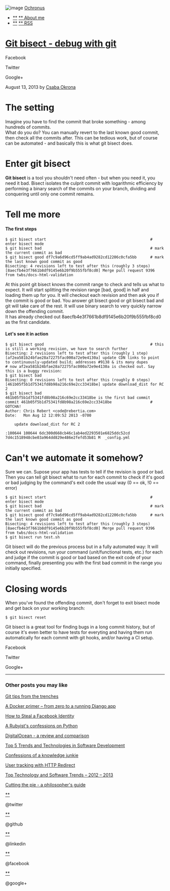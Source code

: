 ![image](https://ochronus.com/images/zen_circle_logo.png) [Ochronus](/)

-   [**](/about.html "Rólam") [** About me](/about.html "Rólam")
-   [**](http://feeds.feedburner.com/ochronus_online "Feed") [**
    RSS](http://feeds.feedburner.com/ochronus_online "Feed")

[Git bisect - debug with git](/git-bisect-debug-with-git/)
==========================================================

Facebook

Twitter

Google+

August 13, 2013 by [Csaba
Okrona](https://plus.google.com/104319029501878849601/?rel=author)

The setting
===========

Imagine you have to find the commit that broke something - among
hundreds of commits.\
 What do you do? You can manually revert to the last known good commit,
then check all the commits after. This can be tedious work, but of
course can be automated - and basically this is what git bisect does.

Enter git bisect
================

**Git bisect** is a tool you shouldn't need often - but when you need
it, you need it bad. Bisect isolates the culprit commit with logarithmic
efficiency by performing a binary search of the commits on your branch,
dividing and conquering until only one commit remains.

Tell me more
============

#### The first steps

    $ git bisect start                                              # enter bisect mode
    $ git bisect bad                                                # mark the current commit as bad
    $ git bisect good df7c9a6d96cd5ff9ab4ad9282cd12206c0cfa5bb      # mark the last known good commit as good
    Bisecting: 4 revisions left to test after this (roughly 3 steps)
    [8aecfb4e3f7661b8df9145e6b20f9b555fbf8cd0] Merge pull request 9396 from twbs/docs-html-validation

At this point git bisect knows the commit range to check and tells us
what to expect. It will start splitting the revision range [bad, good]
in half and loading them up for you. It will checkout each revision and
then ask you if the commit is good or bad. You answer git bisect good or
git bisect bad and git will take care of the rest. It will use binary
search to very quickly narrow down the offending commit.\
 It has already checked out 8aecfb4e3f7661b8df9145e6b20f9b555fbf8cd0 as
the first candidate.

#### Let's see it in action

    $ git bisect good                                               # this is still a working revision, we have to search further
    Bisecting: 2 revisions left to test after this (roughly 1 step)
    [af2ea581b24bfae28a72275fac000a72e9e4130a] update CDN links to point to continuously-updated build; addresses #9138 & its many dupes
    # now af2ea581b24bfae28a72275fac000a72e9e4130a is checked out. Say this is a buggy revision:
    $ git bisect bad
    Bisecting: 0 revisions left to test after this (roughly 0 steps)
    [461b05f5b1d75341fd8b98a216c69e2cc33418be] update download_dist for RC 2
    $ git bisect bad
    461b05f5b1d75341fd8b98a216c69e2cc33418be is the first bad commit
    commit 461b05f5b1d75341fd8b98a216c69e2cc33418be                 # GOTCHA!
    Author: Chris Rebert <code@rebertia.com>
    Date:   Mon Aug 12 12:09:52 2013 -0700

        update download_dist for RC 2

    :100644 100644 6dc300d668cb46c1ab4ed2293501e6825ddc52cd 7d4c1518948cbe03a964dd829e486e2fefd53b81 M  _config.yml

Can't we automate it somehow?
=============================

Sure we can. Supose your app has tests to tell if the revision is good
or bad. Then you can tell git bisect what to run for each commit to
check if it's good or bad judging by the command's exit code the usual
way (0 == ok, !0 == error)

    $ git bisect start                                              # enter bisect mode
    $ git bisect bad                                                # mark the current commit as bad
    $ git bisect good df7c9a6d96cd5ff9ab4ad9282cd12206c0cfa5bb      # mark the last known good commit as good
    Bisecting: 4 revisions left to test after this (roughly 3 steps)
    [8aecfb4e3f7661b8df9145e6b20f9b555fbf8cd0] Merge pull request 9396 from twbs/docs-html-validation
    $ git bisect run test.sh

Git bisect will do the previous process but in a fully automated way: It
will check out revisions, run your command (unit/functional tests, etc.)
for each and judge if the commit is good or bad based on the exit code
of your command, finally presenting you with the first bad commit in the
range you initially specified.

Closing words
=============

When you've found the offending commit, don't forget to exit bisect mode
and get back on your working branch:

    $ git bisect reset

Git bisect is a great tool for finding bugs in a long commit history,
but of course it's even better to have tests for everyting and having
them run automatically for each commit with git hooks, and/or having a
CI setup.

Facebook

Twitter

Google+

* * * * *

### Other posts you may like

[Git tips from the trenches](/git-tips-from-the-trenches/)

[A Docker primer – from zero to a running Django
app](/docker-primer-django/)

[How to Steal a Facebook Identity](/steal-facebook-identity/)

[A Rubyist's confessions on Python](/a-rubyists-confessions-on-python/)

[DigitalOcean - a review and
comparison](/digitalocean-review-comparison/)

[Top 5 Trends and Technologies in Software
Development](/top-5-trends-in-software-development/)

[Confessions of a knowledge junkie](/confessions-of-a-knowledge-junkie/)

[User tracking with HTTP Redirect](/user-tracking-http-redirect/)

[Top Technology and Software Trends – 2012 –
2013](/top-technology-software-trends-2012-2013/)

[Cutting the pie - a philosopher's guide](/cutting-the-pie/)

[**](https://twitter.com/ochronus)

@twitter

[**](https://github.com/ochronus)

@github

[**](http://hu.linkedin.com/in/ochronus)

@linkedin

[**](https://www.facebook.com/ochronus)

@facebook

[**](https://plus.google.com/u/0/104319029501878849601/)

@google+
